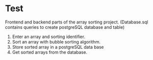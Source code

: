 # Test
Frontend and backend parts of the array sorting project.
(Database.sql contains queries to create postgreSQL database and table)

1. Enter an array and sorting identifier.
2. Sort an array with bubble sorting algorithm.
3. Store sorted array in a postgreSQL data base
4. Get sorted arrays from the database.

